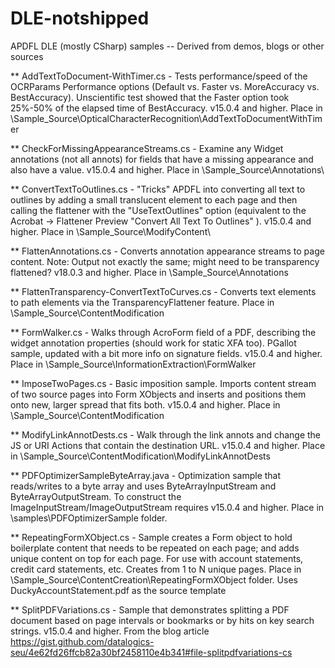 # DLE-notshipped

APDFL DLE (mostly CSharp) samples -- Derived from demos, blogs or other sources

** AddTextToDocument-WithTimer.cs - Tests performance/speed of the OCRParams Performance options (Default vs. Faster vs. MoreAccuracy vs. BestAccuracy).  Unscientific test showed that the Faster option took 25%-50% of the elapsed time of BestAccuracy. v15.0.4 and higher. Place in \Sample_Source\OpticalCharacterRecognition\AddTextToDocumentWithTimer

** CheckForMissingAppearanceStreams.cs - Examine any Widget annotations (not all annots) for fields that have a missing appearance and also have a value.  v15.0.4 and higher. Place in \Sample_Source\Annotations\

** ConvertTextToOutlines.cs - "Tricks" APDFL into converting all text to outlines by adding a small translucent element to each page and then calling the flattener with the "UseTextOutlines" option (equivalent to the Acrobat -> Flattener Preview "Convert All Text To Outlines" ).  v15.0.4 and higher. Place in \Sample_Source\ModifyContent\

** FlattenAnnotations.cs - Converts annotation appearance streams to page content. Note: Output not exactly the same; might need to be transparency flattened?
v18.0.3 and higher. Place in \Sample_Source\Annotations

** FlattenTransparency-ConvertTextToCurves.cs - Converts text elements to path elements via the TransparencyFlattener feature.  Place in \Sample_Source\ContentModification

** FormWalker.cs - Walks through AcroForm field of a PDF, describing the widget annotation properties (should work for static XFA too). PGallot sample, updated with a bit more info on signature fields.  v15.0.4 and higher. Place in \Sample_Source\InformationExtraction\FormWalker

** ImposeTwoPages.cs - Basic imposition sample. Imports content stream of two source pages into Form XObjects and inserts and positions them onto new, larger spread that fits both. v15.0.4 and higher. Place in \Sample_Source\ContentModification

** ModifyLinkAnnotDests.cs - Walk through the link annots and change the JS or URI Actions that contain the destination URL.   v15.0.4 and higher. Place in \Sample_Source\ContentModification\ModifyLinkAnnotDests

** PDFOptimizerSampleByteArray.java - Optimization sample that reads/writes to a byte array and uses ByteArrayInputStream and ByteArrayOutputStream.  To construct the ImageInputStream/ImageOutputStream requires v15.0.4 and higher. Place in \samples\PDFOptimizerSample folder.
 
 ** RepeatingFormXObject.cs - Sample creates a Form object to hold boilerplate content that needs to be repeated on each page; and adds unique content on top for each page. For use with account statements, credit card statements, etc. Creates from 1 to N unique pages. Place in \Sample_Source\ContentCreation\RepeatingFormXObject folder.  Uses DuckyAccountStatement.pdf as the source template

** SplitPDFVariations.cs - Sample that demonstrates splitting a PDF document based on page intervals or bookmarks or by hits on key search strings.  v15.0.4 and higher.  From the blog article https://gist.github.com/datalogics-seu/4e62fd26ffcb82a30bf2458110e4b341#file-splitpdfvariations-cs
